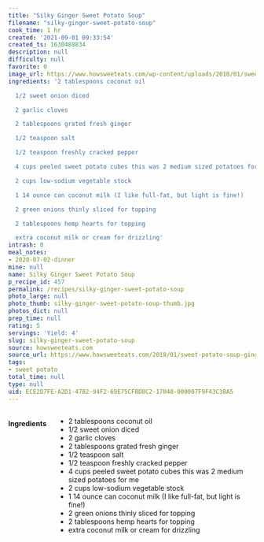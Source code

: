 ```yaml
---
title: "Silky Ginger Sweet Potato Soup"
filename: "silky-ginger-sweet-potato-soup"
cook_time: 1 hr
created: '2021-09-01 09:33:54'
created_ts: 1630488834
description: null
difficulty: null
favorite: 0
image_url: https://www.howsweeteats.com/wp-content/uploads/2018/01/sweet-potato-ginger-soup-I-howsweeteats.com-6-660x857.jpg
ingredients: '2 tablespoons coconut oil

  1/2 sweet onion diced

  2 garlic cloves

  2 tablespoons grated fresh ginger

  1/2 teaspoon salt

  1/2 teaspoon freshly cracked pepper

  4 cups peeled sweet potato cubes this was 2 medium sized potatoes for me

  2 cups low-sodium vegetable stock

  1 14 ounce can coconut milk (I like full-fat, but light is fine!)

  2 green onions thinly sliced for topping

  2 tablespoons hemp hearts for topping

  extra coconut milk or cream for drizzling'
intrash: 0
meal_notes:
- 2020-07-02-dinner
mine: null
name: Silky Ginger Sweet Potato Soup
p_recipe_id: 457
permalink: /recipes/silky-ginger-sweet-potato-soup
photo_large: null
photo_thumb: silky-ginger-sweet-potato-soup-thumb.jpg
photos_dict: null
prep_time: null
rating: 5
servings: 'Yield: 4'
slug: silky-ginger-sweet-potato-soup
source: howsweeteats.com
source_url: https://www.howsweeteats.com/2018/01/sweet-potato-soup-ginger/
tags:
- sweet potato
total_time: null
type: null
uid: ECE2D7FE-A2D1-47B2-94F2-69E75CFBD8C2-17048-000007F9F43C38A5
---
```

<div class="columns large-7 small-12" id="writeup">	</div><!-- #writeup -->
</div><!-- #row-one -->
<div class="row" id="row-two">	<div class="columns large-4 small-12" id="ingredients"><h4>Ingredients</h4><div class="box box-ingredients content"><ul>
<li>2 tablespoons coconut oil</li>
<li>1/2 sweet onion diced</li>
<li>2 garlic cloves</li>
<li>2 tablespoons grated fresh ginger</li>
<li>1/2 teaspoon salt</li>
<li>1/2 teaspoon freshly cracked pepper</li>
<li>4 cups peeled sweet potato cubes this was 2 medium sized potatoes for me</li>
<li>2 cups low-sodium vegetable stock</li>
<li>1 14 ounce can coconut milk (I like full-fat, but light is fine!)</li>
<li>2 green onions thinly sliced for topping</li>
<li>2 tablespoons hemp hearts for topping</li>
<li>extra coconut milk or cream for drizzling</li>
</ul>
</div>	</div>	<div class="columns large-6 small-12" id="directions">	</div>